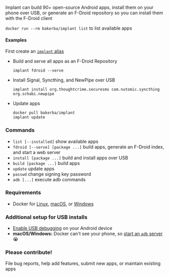 Implant can build 90+ open-source Android apps, install them on
your phone over USB, or generate an F-Droid repository so you can 
install them with the F-Droid client

`docker run --rm bakerba/implant list` to list available apps

#### Examples
First create an [`implant` alias](https://github.com/abaker/implant/wiki/Create-an-implant-alias)

* Build and serve all apps as an F-Droid Repository
  ```
  implant fdroid --serve
  ```
* Install Signal, Syncthing, and NewPipe over USB
  ```
  implant install org.thoughtcrime.securesms com.nutomic.syncthing org.schabi.newpipe
  ```
* Update apps
  ```
  docker pull bakerba/implant
  implant update
  ```
### Commands

* `list [--installed]` show available apps
* `fdroid [--serve] [package ...]` build apps, generate an F-Droid index, and start a web server
* `install [package ...]` build and install apps over USB
* `build [package ...]` build apps
* `update` update apps
* `passwd` change signing key password
* `adb [...]` execute adb commands

### Requirements
* Docker for [Linux](https://docs.docker.com/v17.12/install/#server), [macOS](https://docs.docker.com/docker-for-mac/install/), or [Windows](https://docs.docker.com/docker-for-windows/install/)

### Additional setup for USB installs
* [Enable USB debugging](https://developer.android.com/studio/debug/dev-options) on your Android device
* **macOS/Windows:** Docker can't see your phone, so [start an `adb` server](https://github.com/abaker/implant/wiki/Start-an-adb-server) :sob:

### Please contribute!

File bug reports, help add features, submit new apps, or maintain existing apps
